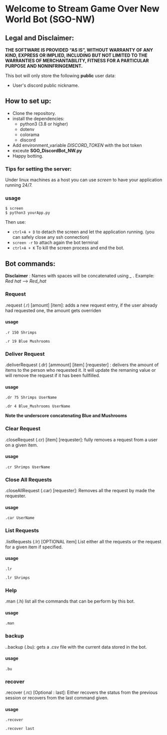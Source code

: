 # Welcome to Stream Game Over New World Bot (SGO-NW)

## Legal and Disclaimer:

**THE SOFTWARE IS PROVIDED “AS IS”, WITHOUT WARRANTY OF ANY KIND, EXPRESS OR IMPLIED, INCLUDING BUT NOT LIMITED TO THE WARRANTIES OF MERCHANTABILITY, FITNESS FOR A PARTICULAR PURPOSE AND NONINFRINGEMENT.**

This bot will only store the following **public** user data: 

- User's discord public nickname.

## How to set up: 

- Clone the repository.
- install the dependencies: 
  - python3 (3.8 or higher)
  - dotenv
  - colorama
  - discord
- Add environment_variable *DISCORD_TOKEN* with the bot token
- exceute **SGO_DiscordBot_NW.py**
- Happy botting.

### Tips for setting the server: 

Under linux machines as a host you can use *screen* to have your application running 24/7. 

### usage

```
$ screen
$ python3 yourApp.py
```

Then use:

- `ctrl+A + D` to detach the screen and let the application running. (you can safely close any ssh connection)
- `screen -r` to attach again the bot terminal
- `ctrl+A + K` To kill the screen process and end the bot.

## Bot commands: 

**Disclaimer** : Names with spaces will be concatenated using   *_*   . Example: *Red hat* --> *Red_hat* 

### Request 

.request (.r) [amount] [item]: adds a new request entry, if the user already had requested one, the amount gets overriden

#### usage 

```
.r 150 Shrimps
```

```
.r 19 Blue Mushrooms
```



### Deliver Request

.deliverRequest (.dr) [ammount] [item] [requester] : delivers the amount of items to the person who requested it. It will update the remaning value or will remove the request if it has been fullfilled.

#### usage 

```
.dr 75 Shrimps UserName
```

```
.dr 4 Blue_Mushrooms UserName
```

**Note the underscore concatenating Blue and Mushrooms**

### Clear Request

.closeRequest (.cr) [item] [requester]: fully removes a request from a user on a given item.

#### usage

```
.cr Shrimps UserName
```

### Close All Requests

.closeAllRequest (.car) [requester]: Removes all the request by made the requester.

#### usage

```
.car UserName
```

### List Requests

.listRequests (.lr) [OPTIONAL item] List either all the requests or the request for a given item if specified.

#### usage

```
.lr
```

```
.lr Shrimps
```



### Help

.man (.h) list all the commands that can be perform  by this bot.

#### usage

```
.man
```



### backup

..backup (.bu): gets a .csv file with the current data stored in the bot.

#### usage

```
.bu
```



### recover

.recover (.rc) [Optional : last]: Either recovers the status from the previous session or recovers from the last command given.

#### usage

```
.recover
```

```
.recover last
```





